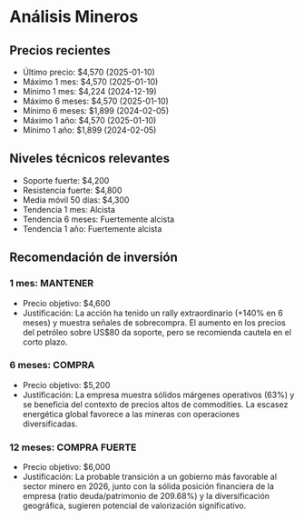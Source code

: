 # Análisis Mineros

## Precios recientes
- Último precio: $4,570 (2025-01-10)
- Máximo 1 mes: $4,570 (2025-01-10)
- Mínimo 1 mes: $4,224 (2024-12-19)
- Máximo 6 meses: $4,570 (2025-01-10)
- Mínimo 6 meses: $1,899 (2024-02-05)
- Máximo 1 año: $4,570 (2025-01-10)
- Mínimo 1 año: $1,899 (2024-02-05)

## Niveles técnicos relevantes
- Soporte fuerte: $4,200
- Resistencia fuerte: $4,800
- Media móvil 50 días: $4,300
- Tendencia 1 mes: Alcista
- Tendencia 6 meses: Fuertemente alcista
- Tendencia 1 año: Fuertemente alcista

## Recomendación de inversión

### 1 mes: MANTENER
- Precio objetivo: $4,600
- Justificación: La acción ha tenido un rally extraordinario (+140% en 6 meses) y muestra señales de sobrecompra. El aumento en los precios del petróleo sobre US$80 da soporte, pero se recomienda cautela en el corto plazo.

### 6 meses: COMPRA
- Precio objetivo: $5,200
- Justificación: La empresa muestra sólidos márgenes operativos (63%) y se beneficia del contexto de precios altos de commodities. La escasez energética global favorece a las mineras con operaciones diversificadas.

### 12 meses: COMPRA FUERTE
- Precio objetivo: $6,000
- Justificación: La probable transición a un gobierno más favorable al sector minero en 2026, junto con la sólida posición financiera de la empresa (ratio deuda/patrimonio de 209.68%) y la diversificación geográfica, sugieren potencial de valorización significativo.
